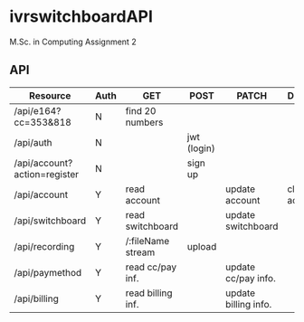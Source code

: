 # ivrswitchboardAPI
M.Sc. in Computing Assignment 2 


## API 

| Resource                       | Auth |     GET            |    POST    |   PATCH              |   DELETE        |
| ------------------------------ | ---- | ------------------ | ---------- | -------------------- |---------------- |
| /api/e164?cc=353&818           |  N   | find 20 numbers    |            |                      |                 |
| /api/auth                      |  N   |                    | jwt (login)|                      |                 |
| /api/account?action=register   |  N   |                    | sign up    |                      |                 |
| /api/account                   |  Y   | read account       |            | update account       | close account   |
| /api/switchboard               |  Y   | read switchboard   |            | update switchboard   |                 |
| /api/recording                 |  Y   | /:fileName stream  | upload     |                      |                 |
| /api/paymethod                 |  Y   | read cc/pay inf.   |            | update cc/pay  info. |                 |
| /api/billing                   |  Y   | read billing inf.  |            | update billing info. |                 |



